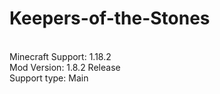 # Keepers-of-the-Stones
<br>Minecraft Support: 1.18.2
<br>Mod Version: 1.8.2 Release
<br>Support type: Main
